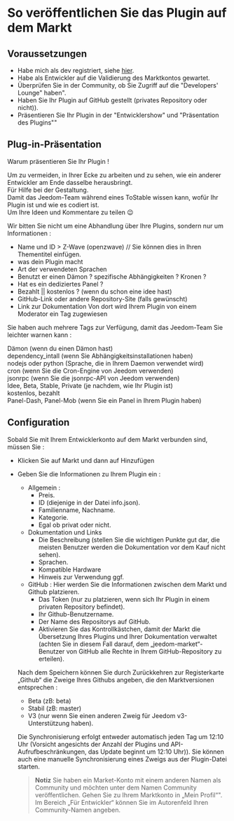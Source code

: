 # So veröffentlichen Sie das Plugin auf dem Markt

## Voraussetzungen

- Habe mich als dev registriert, siehe [hier](https://www.jeedom.com/site/fr/dev.html).
- Habe als Entwickler auf die Validierung des Marktkontos gewartet.
- Überprüfen Sie in der Community, ob Sie Zugriff auf die "Developers' Lounge" haben".
- Haben Sie Ihr Plugin auf GitHub gestellt (privates Repository oder nicht)).
- Präsentieren Sie Ihr Plugin in der "Entwicklershow" und "Präsentation des Plugins""

## Plug-in-Präsentation

Warum präsentieren Sie Ihr Plugin !

Um zu vermeiden, in Ihrer Ecke zu arbeiten und zu sehen, wie ein anderer Entwickler am Ende dasselbe herausbringt.  
Für Hilfe bei der Gestaltung.  
Damit das Jeedom-Team während eines ToStable wissen kann, wofür Ihr Plugin ist und wie es codiert ist.  
Um Ihre Ideen und Kommentare zu teilen :wink:  

Wir bitten Sie nicht um eine Abhandlung über Ihre Plugins, sondern nur um Informationen :

- Name und ID > Z-Wave (openzwave) // Sie können dies in Ihren Thementitel einfügen.
- was dein Plugin macht
- Art der verwendeten Sprachen
- Benutzt er einen Dämon ? spezifische Abhängigkeiten ? Kronen ?
- Hat es ein dediziertes Panel ?
- Bezahlt || kostenlos ? (wenn du schon eine idee hast)
- GitHub-Link oder andere Repository-Site (falls gewünscht)
- Link zur Dokumentation
Von dort wird Ihrem Plugin von einem Moderator ein Tag zugewiesen

Sie haben auch mehrere Tags zur Verfügung, damit das Jeedom-Team Sie leichter warnen kann :

Dämon (wenn du einen Dämon hast)  
dependency_intall (wenn Sie Abhängigkeitsinstallationen haben)  
nodejs oder python (Sprache, die in Ihrem Daemon verwendet wird)  
cron (wenn Sie die Cron-Engine von Jeedom verwenden)  
jsonrpc (wenn Sie die jsonrpc-API von Jeedom verwenden)  
Idee, Beta, Stable, Private (je nachdem, wie Ihr Plugin ist)  
kostenlos, bezahlt  
Panel-Dash, Panel-Mob (wenn Sie ein Panel in Ihrem Plugin haben)  

## Configuration

Sobald Sie mit Ihrem Entwicklerkonto auf dem Markt verbunden sind, müssen Sie :

- Klicken Sie auf Markt und dann auf Hinzufügen
- Geben Sie die Informationen zu Ihrem Plugin ein :
  - Allgemein :
    - Preis.
    - ID (diejenige in der Datei info.json).
    - Familienname, Nachname.
    - Kategorie.
    - Egal ob privat oder nicht.
  - Dokumentation und Links
    - Die Beschreibung (stellen Sie die wichtigen Punkte gut dar, die meisten Benutzer werden die Dokumentation vor dem Kauf nicht sehen).
    - Sprachen.
    - Kompatible Hardware
    - Hinweis zur Verwendung ggf.
  - GitHub : Hier werden Sie die Informationen zwischen dem Markt und Github platzieren.
    - Das Token (nur zu platzieren, wenn sich Ihr Plugin in einem privaten Repository befindet).
    - Ihr Github-Benutzername.
    - Der Name des Repositorys auf GitHub.
    - Aktivieren Sie das Kontrollkästchen, damit der Markt die Übersetzung Ihres Plugins und Ihrer Dokumentation verwaltet (achten Sie in diesem Fall darauf, dem „jeedom-market“-Benutzer von GitHub alle Rechte in Ihrem GitHub-Repository zu erteilen).

   Nach dem Speichern können Sie durch Zurückkehren zur Registerkarte „Github“ die Zweige Ihres Githubs angeben, die den Marktversionen entsprechen :

   - Beta (zB: beta)
   - Stabil (zB: master)
   - V3 (nur wenn Sie einen anderen Zweig für Jeedom v3-Unterstützung haben).

   Die Synchronisierung erfolgt entweder automatisch jeden Tag um 12:10 Uhr (Vorsicht angesichts der Anzahl der Plugins und API-Aufrufbeschränkungen, das Update beginnt um 12:10 Uhr)). Sie können auch eine manuelle Synchronisierung eines Zweigs aus der Plugin-Datei starten.
   
   
   > **Notiz**
   > Sie haben ein Market-Konto mit einem anderen Namen als Community und möchten unter dem Namen Community veröffentlichen.
   > Gehen Sie zu Ihrem Marktkonto in „Mein Profil“".  Im Bereich „Für Entwickler“ können Sie im Autorenfeld Ihren Community-Namen angeben. 
